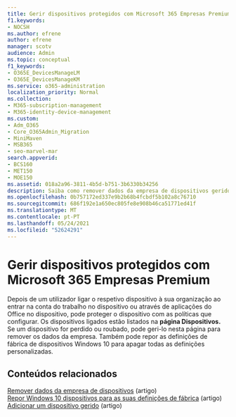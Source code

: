 ```yaml
---
title: Gerir dispositivos protegidos com Microsoft 365 Empresas Premium
f1.keywords:
- NOCSH
ms.author: efrene
author: efrene
manager: scotv
audience: Admin
ms.topic: conceptual
f1_keywords:
- O365E_DevicesManageLM
- O365E_DevicesManageKM
ms.service: o365-administration
localization_priority: Normal
ms.collection:
- M365-subscription-management
- M365-identity-device-management
ms.custom:
- Adm_O365
- Core_O365Admin_Migration
- MiniMaven
- MSB365
- seo-marvel-mar
search.appverid:
- BCS160
- MET150
- MOE150
ms.assetid: 018a2a96-3811-4b5d-b751-3b6330b34256
description: Saiba como remover dados da empresa de dispositivos geridos através de políticas de proteção, bem como repor Windows 10 dispositivos para as respetivas definições de fábrica.
ms.openlocfilehash: 0b757172ed337e9b2b68b4fcbdf5b102a8c76710
ms.sourcegitcommit: 686f192e1a650ec805fe8e908b46ca51771ed41f
ms.translationtype: MT
ms.contentlocale: pt-PT
ms.lasthandoff: 05/24/2021
ms.locfileid: "52624291"
---
```

# <a name="manage-protected-devices-with-microsoft-365-business-premium"></a>Gerir dispositivos protegidos com Microsoft 365 Empresas Premium

Depois de um utilizador ligar o respetivo dispositivo à sua organização ao entrar na conta do trabalho no dispositivo ou através de aplicações do Office no dispositivo, pode proteger o dispositivo com as políticas que configurar. Os dispositivos ligados estão listados na **página Dispositivos.** Se um dispositivo for perdido ou roubado, pode geri-lo nesta página para remover os dados da empresa. Também pode repor as definições de fábrica de dispositivos Windows 10 para apagar todas as definições personalizadas. 

## <a name="related-content"></a>Conteúdos relacionados
  
[Remover dados da empresa de dispositivos](remove-company-data.md) (artigo)\
[Repor Windows 10 dispositivos para as suas definições de fábrica](reset-devices-to-factory-settings.md) (artigo)\
[Adicionar um dispositivo gerido](./app-protection-settings-for-android-and-ios.md) (artigo)
